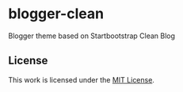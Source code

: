 # blogger-clean

Blogger theme based on Startbootstrap Clean Blog

## License

This work is licensed under the [MIT License](https://github.com/junian/blogger-clean/blob/master/LICENSE).
